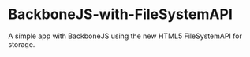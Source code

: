 BackboneJS-with-FileSystemAPI
=============================

A simple app with BackboneJS using the new HTML5 FileSystemAPI for storage.
